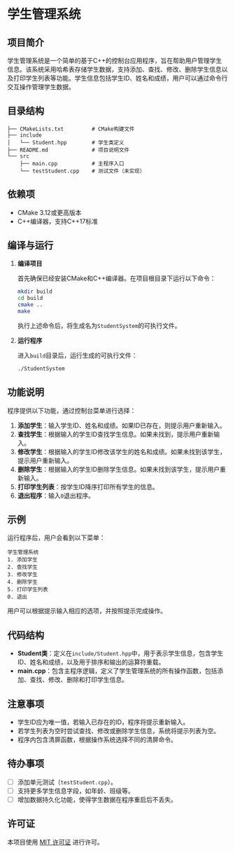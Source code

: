 
# 学生管理系统

## 项目简介

学生管理系统是一个简单的基于C++的控制台应用程序，旨在帮助用户管理学生信息。该系统采用哈希表存储学生数据，支持添加、查找、修改、删除学生信息以及打印学生列表等功能。学生信息包括学生ID、姓名和成绩，用户可以通过命令行交互操作管理学生数据。

## 目录结构

```
├── CMakeLists.txt         # CMake构建文件
├── include
│   └── Student.hpp        # 学生类定义
├── README.md              # 项目说明文件
└── src
    ├── main.cpp           # 主程序入口
    └── testStudent.cpp    # 测试文件（未实现）
```

## 依赖项

- CMake 3.12或更高版本
- C++编译器，支持C++17标准

## 编译与运行

1. **编译项目**

   首先确保已经安装CMake和C++编译器。在项目根目录下运行以下命令：

   ```bash
   mkdir build
   cd build
   cmake ..
   make
   ```

   执行上述命令后，将生成名为`StudentSystem`的可执行文件。

2. **运行程序**

   进入`build`目录后，运行生成的可执行文件：

   ```bash
   ./StudentSystem
   ```

## 功能说明

程序提供以下功能，通过控制台菜单进行选择：

1. **添加学生**：输入学生ID、姓名和成绩。如果ID已存在，则提示用户重新输入。
2. **查找学生**：根据输入的学生ID查找学生信息。如果未找到，提示用户重新输入。
3. **修改学生**：根据输入的学生ID修改该学生的姓名和成绩。如果未找到该学生，提示用户重新输入。
4. **删除学生**：根据输入的学生ID删除学生信息。如果未找到该学生，提示用户重新输入。
5. **打印学生列表**：按学生ID降序打印所有学生的信息。
6. **退出程序**：输入`0`退出程序。

## 示例

运行程序后，用户会看到以下菜单：

```
学生管理系统
1. 添加学生
2. 查找学生
3. 修改学生
4. 删除学生
5. 打印学生列表
0. 退出
```

用户可以根据提示输入相应的选项，并按照提示完成操作。

## 代码结构

- **Student类**：定义在`include/Student.hpp`中，用于表示学生信息，包含学生ID、姓名和成绩，以及用于排序和输出的运算符重载。
- **main.cpp**：包含主程序逻辑，定义了学生管理系统的所有操作函数，包括添加、查找、修改、删除和打印学生信息。

## 注意事项

- 学生ID应为唯一值，若输入已存在的ID，程序将提示重新输入。
- 若学生列表为空时尝试查找、修改或删除学生信息，系统将提示列表为空。
- 程序内包含清屏函数，根据操作系统选择不同的清屏命令。

## 待办事项

- [ ] 添加单元测试（`testStudent.cpp`）。
- [ ] 支持更多学生信息字段，如年龄、班级等。
- [ ] 增加数据持久化功能，使得学生数据在程序重启后不丢失。

## 许可证

本项目使用 [MIT 许可证](LICENSE) 进行许可。


